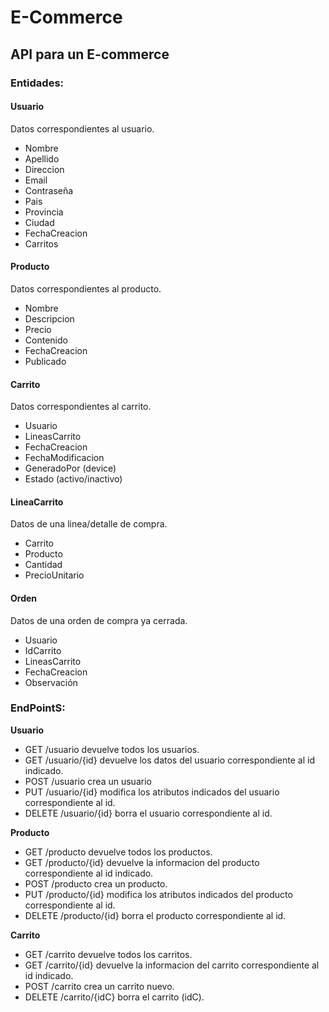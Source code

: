 # E-Commerce
## API para un E-commerce

### Entidades:
#### Usuario
Datos correspondientes al usuario.
* Nombre
* Apellido
* Direccion
* Email
* Contraseña
* Pais
* Provincia
* Ciudad
* FechaCreacion
* Carritos


#### Producto
Datos correspondientes al producto.
* Nombre
* Descripcion
* Precio
* Contenido
* FechaCreacion
* Publicado

#### Carrito
Datos correspondientes al carrito.
* Usuario
* LineasCarrito
* FechaCreacion
* FechaModificacion
* GeneradoPor (device)
* Estado (activo/inactivo)

#### LineaCarrito
Datos de una linea/detalle de compra.
* Carrito
* Producto
* Cantidad
* PrecioUnitario

#### Orden
Datos de una orden de compra ya cerrada.
* Usuario
* IdCarrito
* LineasCarrito
* FechaCreacion
* Observación


### EndPointS:

**Usuario**
- GET /usuario devuelve todos los usuarios.
- GET /usuario/{id} devuelve los datos del usuario correspondiente al id indicado.
- POST /usuario crea un usuario
- PUT /usuario/{id} modifica los atributos indicados del usuario correspondiente al id. 
- DELETE /usuario/{id} borra el usuario correspondiente al id.

**Producto**
- GET /producto devuelve todos los productos.
- GET /producto/{id} devuelve la informacion del producto correspondiente al id indicado.
- POST /producto crea un producto.
- PUT /producto/{id} modifica los atributos indicados del producto correspondiente al id. 
- DELETE /producto/{id} borra el producto correspondiente al id.


**Carrito**
- GET /carrito devuelve todos los carritos.
- GET /carrito/{id} devuelve la informacion del carrito correspondiente al id indicado.
- POST /carrito crea un carrito nuevo.
- DELETE /carrito/{idC} borra el carrito (idC).
